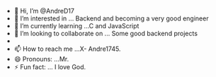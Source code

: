 - 👋 Hi, I’m @AndreD17
- 👀 I’m interested in ... Backend and becoming a very good engineer 
- 🌱 I’m currently learning ...C and JavaScript 
- 💞️ I’m looking to collaborate on ... Some good backend projects
- 
- 📫 How to reach me ...X- Andre1745.
- 😄 Pronouns: ...Mr.
- ⚡ Fun fact: ... I love God.

<!---
AndreD17/AndreD17 is a ✨ special ✨ repository because its `README.md` (this file) appears on your GitHub profile.
You can click the Preview link to take a look at your changes.
--->
